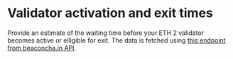# Validator activation and exit times
Provide an estimate of the waiting time before your ETH 2 validator becomes active or elligible for exit.
The data is fetched using [this endpoint from beaconcha.in API](https://beaconcha.in/api/v1/docs/index.html#/Validator/get_api_v1_validators_queue). 
